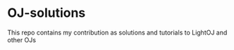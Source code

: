 # OJ-solutions
This repo contains my contribution as solutions and tutorials to LightOJ and other OJs  
